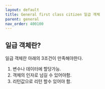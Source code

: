 ```yaml
---
layout: default
title: General first class citizen 일급 객체
parent: general
nav_order: 400100
---
```


## 일급 객체란?
일급 객체란 아래의 3조건이 만족해야한다.
1. 변수나 데이터에 할당가능.
2. 객체의 인자로 넘길 수 있어야함.
3. 리턴값으로 리턴 할수 있어야 함.
